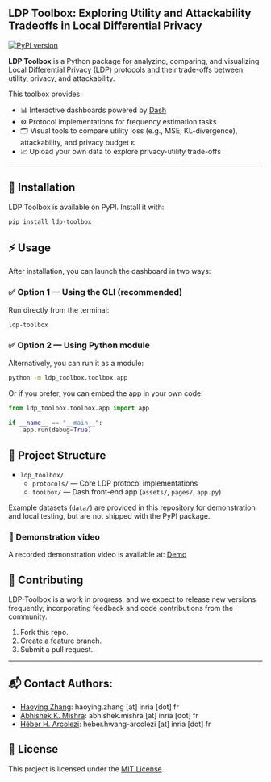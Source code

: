 ## LDP Toolbox: Exploring Utility and Attackability Tradeoffs in Local Differential Privacy

[![PyPI version](https://badge.fury.io/py/ldp-toolbox.svg)](https://badge.fury.io/py/ldp-toolbox)

**LDP Toolbox** is a Python package for analyzing, comparing, and visualizing Local Differential Privacy (LDP) protocols and their trade-offs between utility, privacy, and attackability.

This toolbox provides:
- 📊 Interactive dashboards powered by [Dash](https://dash.plotly.com/)
- ⚙️ Protocol implementations for frequency estimation tasks
- 🗂️ Visual tools to compare utility loss (e.g., MSE, KL-divergence), attackability, and privacy budget ε
- 📈 Upload your own data to explore privacy-utility trade-offs

---

## 🚀 Installation

LDP Toolbox is available on PyPI. Install it with:

```bash
pip install ldp-toolbox
```

## ⚡ Usage

After installation, you can launch the dashboard in two ways:

### ✅ Option 1 — Using the CLI (recommended)

Run directly from the terminal:

```bash
ldp-toolbox
```

### ✅ Option 2 — Using Python module

Alternatively, you can run it as a module:

```bash
python -m ldp_toolbox.toolbox.app
```

Or if you prefer, you can embed the app in your own code:

```python
from ldp_toolbox.toolbox.app import app

if __name__ == "__main__":
    app.run(debug=True)
```

## 📁 Project Structure

- `ldp_toolbox/`
  - `protocols/` — Core LDP protocol implementations
  - `toolbox/` — Dash front-end app (`assets/`, `pages/`, `app.py`)

Example datasets (`data/`) are provided in this repository for demonstration and local testing, but are not shipped with the PyPI package.

### 🎥 Demonstration video

A recorded demonstration video is available at: [Demo](https://youtu.be/q4IappEkUGk)

## 🤝 Contributing
LDP-Toolbox is a work in progress, and we expect to release new versions frequently, incorporating feedback and code contributions from the community.

1. Fork this repo.
2. Create a feature branch.
3. Submit a pull request.

---

## 📬 Contact Authors:
- [Haoying Zhang](https://www.linkedin.com/in/haoying-zhang-2a6aa1176/): haoying.zhang [at] inria [dot] fr
- [Abhishek K. Mishra](https://miishra.github.io/): abhishek.mishra [at] inria [dot] fr
- [Héber H. Arcolezi](https://hharcolezi.github.io/): heber.hwang-arcolezi [at] inria [dot] fr


## 📝 License
This project is licensed under the [MIT License](https://github.com/hharcolezi/ldp-toolbox/blob/main/LICENSE).
